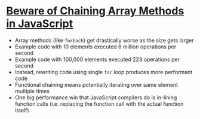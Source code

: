 # [Beware of Chaining Array Methods in JavaScript](https://medium.freecodecamp.org/beware-of-chaining-array-methods-in-javascript-ef3983b60fbc)

* Array methods (like `forEach`) get drastically worse as the size gets larger
* Example code with 10 elements executed 6 million operations per second
* Example code with 100,000 elements executed 223 operations per second
* Instead, rewriting code using single `for` loop produces more performant code
* Functional chaining means potentially iterating over same element multiple times
* One big performance win that JavaScript compilers do is in-lining function calls (i.e. replacing the function call with the actual function itself)
